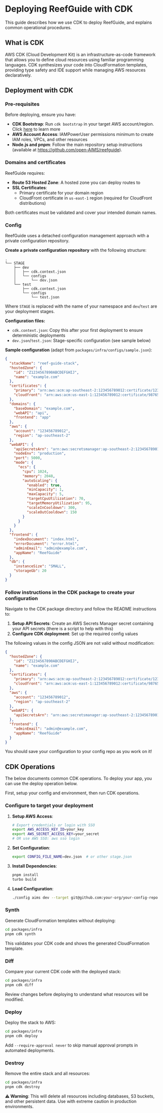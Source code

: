 # Deploying ReefGuide with CDK

This guide describes how we use CDK to deploy ReefGuide, and explains common operational procedures.

## What is CDK

AWS CDK (Cloud Development Kit) is an infrastructure-as-code framework that allows you to define cloud resources using familiar programming languages. CDK synthesizes your code into CloudFormation templates, providing type safety and IDE support while managing AWS resources declaratively.

## Deployment with CDK

### Pre-requisites

Before deploying, ensure you have:

- **CDK Bootstrap**: Run `cdk bootstrap` in your target AWS account/region. Click [here](https://docs.aws.amazon.com/cdk/v2/guide/bootstrapping.html) to learn more
- **AWS Account Access**: IAMPowerUser permissions minimum to create IAM roles, VPCs, and other resources
- **Node.js and pnpm**: Follow the main repository setup instructions (available at https://github.com/open-AIMS/reefguide).

### Domains and certificates

ReefGuide requires:

- **Route 53 Hosted Zone**: A hosted zone you can deploy routes to
- **SSL Certificates**:
  - Primary certificate for your domain region
  - CloudFront certificate in `us-east-1` region (required for CloudFront distributions)

Both certificates must be validated and cover your intended domain names.

### Config

ReefGuide uses a detached configuration management approach with a private configuration repository.

**Create a private configuration repository** with the following structure:

```
.
└── STAGE
    ├── dev
    │   ├── cdk.context.json
    │   └── configs
    │       └── dev.json
    └── test
        ├── cdk.context.json
        └── configs
            └── test.json
```

Where `STAGE` is replaced with the name of your namespace and `dev`/`test` are your deployment stages.

**Configuration files:**

- `cdk.context.json`: Copy this after your first deployment to ensure deterministic deployments
- `dev.json`/`test.json`: Stage-specific configuration (see sample below)

**Sample configuration** (adapt from `packages/infra/configs/sample.json`):

```json
{
  "stackName": "reef-guide-stack",
  "hostedZone": {
    "id": "Z1234567890ABCDEFGHIJ",
    "name": "example.com"
  },
  "certificates": {
    "primary": "arn:aws:acm:ap-southeast-2:123456789012:certificate/12345678-1234-1234-1234-123456789012",
    "cloudfront": "arn:aws:acm:us-east-1:123456789012:certificate/98765432-9876-9876-9876-987654321098"
  },
  "domains": {
    "baseDomain": "example.com",
    "webAPI": "api",
    "frontend": "app"
  },
  "aws": {
    "account": "123456789012",
    "region": "ap-southeast-2"
  },
  "webAPI": {
    "apiSecretsArn": "arn:aws:secretsmanager:ap-southeast-2:123456789012:secret:api-secrets-123456",
    "nodeEnv": "production",
    "port": 5000,
    "mode": {
      "ecs": {
        "cpu": 1024,
        "memory": 2048,
        "autoScaling": {
          "enabled": true,
          "minCapacity": 1,
          "maxCapacity": 5,
          "targetCpuUtilization": 70,
          "targetMemoryUtilization": 95,
          "scaleInCooldown": 300,
          "scaleOutCooldown": 150
        }
      }
    }
  },
  "frontend": {
    "indexDocument": "index.html",
    "errorDocument": "error.html",
    "adminEmail": "admin@example.com",
    "appName": "ReefGuide"
  },
  "db": {
    "instanceSize": "SMALL",
    "storageGb": 20
  }
}
```

### Follow instructions in the CDK package to create your configuration

Navigate to the CDK package directory and follow the README instructions to:

1. **Setup API Secrets**: Create an AWS Secrets Manager secret containing your API secrets (there is a script to help with this)
2. **Configure CDK deployment**: Set up the required config values

The following values in the config JSON are not valid without modification:

```json
{
  "hostedZone": {
    "id": "Z1234567890ABCDEFGHIJ",
    "name": "example.com"
  },
  "certificates": {
    "primary": "arn:aws:acm:ap-southeast-2:123456789012:certificate/12345678-1234-1234-1234-123456789012",
    "cloudfront": "arn:aws:acm:us-east-1:123456789012:certificate/98765432-9876-9876-9876-987654321098"
  },
  "aws": {
    "account": "123456789012",
    "region": "ap-southeast-2"
  },
  "webAPI": {
    "apiSecretsArn": "arn:aws:secretsmanager:ap-southeast-2:123456789012:secret:api-secrets-123456"
  },
  "frontend": {
    "adminEmail": "admin@example.com",
    "appName": "ReefGuide"
  }
}
```

You should save your configuration to your config repo as you work on it!

## CDK Operations

The below documents common CDK operations. To deploy your app, you can use the deploy operation below.

First, setup your config and environment, then run CDK operations.

### Configure to target your deployment

1. **Setup AWS Access**:

   ```bash
   # Export credentials or login with SSO
   export AWS_ACCESS_KEY_ID=your_key
   export AWS_SECRET_ACCESS_KEY=your_secret
   # OR use AWS SSO: aws sso login
   ```

2. **Set Configuration**:

   ```bash
   export CONFIG_FILE_NAME=dev.json  # or other stage.json
   ```

3. **Install Dependencies**:

   ```bash
   pnpm install
   turbo build
   ```

4. **Load Configuration**:

   ```bash
   ./config aims dev --target git@github.com:your-org/your-config-repo.git
   ```

### Synth

Generate CloudFormation templates without deploying:

```bash
cd packages/infra
pnpm cdk synth
```

This validates your CDK code and shows the generated CloudFormation template.

### Diff

Compare your current CDK code with the deployed stack:

```bash
cd packages/infra
pnpm cdk diff
```

Review changes before deploying to understand what resources will be modified.

### Deploy

Deploy the stack to AWS:

```bash
cd packages/infra
pnpm cdk deploy
```

Add `--require-approval never` to skip manual approval prompts in automated deployments.

### Destroy

Remove the entire stack and all resources:

```bash
cd packages/infra
pnpm cdk destroy
```

**⚠️ Warning**: This will delete all resources including databases, S3 buckets, and other persistent data. Use with extreme caution in production environments.
